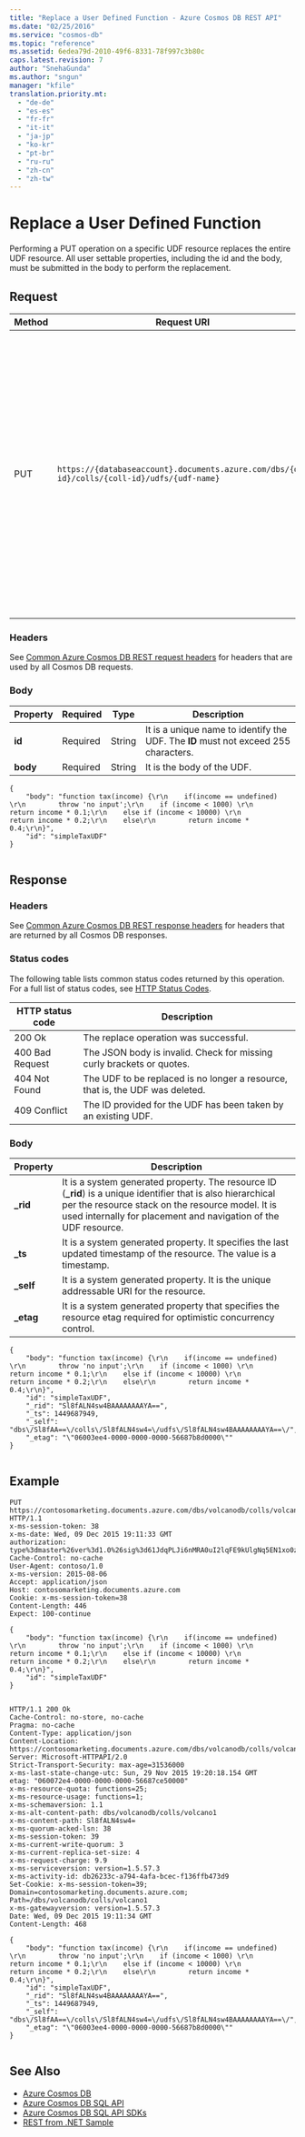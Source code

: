 ```yaml
---
title: "Replace a User Defined Function - Azure Cosmos DB REST API"
ms.date: "02/25/2016"
ms.service: "cosmos-db"
ms.topic: "reference"
ms.assetid: 6edea79d-2010-49f6-8331-78f997c3b80c
caps.latest.revision: 7
author: "SnehaGunda"
ms.author: "sngun"
manager: "kfile"
translation.priority.mt: 
  - "de-de"
  - "es-es"
  - "fr-fr"
  - "it-it"
  - "ja-jp"
  - "ko-kr"
  - "pt-br"
  - "ru-ru"
  - "zh-cn"
  - "zh-tw"
---
```

# Replace a User Defined Function
  Performing a PUT operation on a specific UDF resource replaces the entire UDF resource. All user settable properties, including the id and the body, must be submitted in the body to perform the replacement.  
  
## Request  
  
|Method|Request URI|Description|  
|------------|-----------------|-----------------|  
|PUT|`https://{databaseaccount}.documents.azure.com/dbs/{db-id}/colls/{coll-id}/udfs/{udf-name}`|The {databaseaccount} is the name of the Azure Cosmos DB account created under your subscription. The {db-id} value is the user generated name/id of the database where the UDF is replaced, not the system generated ID (rid) of the database. The {coll-id} value is the name of the collection where the UDF is replaced. The {udf-name} value is the name of the UDF to be replaced.|  
  
### Headers  
 See [Common Azure Cosmos DB REST request headers](common-cosmosdb-rest-request-headers.md) for headers that are used by all Cosmos DB requests.  
  
### Body  
  
|Property|Required|Type|Description|  
|--------------|--------------|----------|-----------------|  
|**id**|Required|String|It is a unique name to identify the UDF. The **ID** must not exceed 255 characters.|  
|**body**|Required|String|It is the body of the UDF.|  
  
```  
{  
    "body": "function tax(income) {\r\n    if(income == undefined) \r\n        throw 'no input';\r\n    if (income < 1000) \r\n        return income * 0.1;\r\n    else if (income < 10000) \r\n        return income * 0.2;\r\n    else\r\n        return income * 0.4;\r\n}",  
    "id": "simpleTaxUDF"  
}  
  
```  
  
## Response  
  
### Headers  
 See [Common Azure Cosmos DB REST response headers](common-cosmosdb-rest-response-headers.md) for headers that are returned by all Cosmos DB responses.  
  
### Status codes  
 The following table lists common status codes returned by this operation. For a full list of status codes, see [HTTP Status Codes](https://msdn.microsoft.com/library/azure/dn783364.aspx).  
  
|HTTP status code|Description|  
|----------------------|-----------------|  
|200 Ok|The replace operation was successful.|  
|400 Bad Request|The JSON body is invalid. Check for missing curly brackets or quotes.|  
|404 Not Found|The UDF to be replaced is no longer a resource, that is, the UDF was deleted.|  
|409 Conflict|The ID provided for the UDF has been taken by an existing UDF.|  
  
### Body  
  
|Property|Description|  
|--------------|-----------------|  
|**_rid**|It is a system generated property. The resource ID (**_rid**) is a unique identifier that is also hierarchical per the resource stack on the resource model. It is used internally for placement and navigation of the UDF resource.|  
|**_ts**|It is a system generated property. It specifies the last updated timestamp of the resource. The value is a timestamp.|  
|**_self**|It is a system generated property. It is the unique addressable URI for the resource.|  
|**_etag**|It is a system generated property that specifies the resource etag required for optimistic concurrency control.|  
  
```  
{  
    "body": "function tax(income) {\r\n    if(income == undefined) \r\n        throw 'no input';\r\n    if (income < 1000) \r\n        return income * 0.1;\r\n    else if (income < 10000) \r\n        return income * 0.2;\r\n    else\r\n        return income * 0.4;\r\n}",  
    "id": "simpleTaxUDF",  
    "_rid": "Sl8fALN4sw4BAAAAAAAAYA==",  
    "_ts": 1449687949,  
    "_self": "dbs\/Sl8fAA==\/colls\/Sl8fALN4sw4=\/udfs\/Sl8fALN4sw4BAAAAAAAAYA==\/",  
    "_etag": "\"06003ee4-0000-0000-0000-56687b8d0000\""  
}  
  
```  
  
## Example  
  
```  
PUT https://contosomarketing.documents.azure.com/dbs/volcanodb/colls/volcano1/udfs/simpleTaxUDF HTTP/1.1  
x-ms-session-token: 38  
x-ms-date: Wed, 09 Dec 2015 19:11:33 GMT  
authorization: type%3dmaster%26ver%3d1.0%26sig%3d61JdqPLJi6nMRA0uI2lqFE9kUlgNq5EN1xo0zRlDpbw%3d  
Cache-Control: no-cache  
User-Agent: contoso/1.0  
x-ms-version: 2015-08-06  
Accept: application/json  
Host: contosomarketing.documents.azure.com  
Cookie: x-ms-session-token=38  
Content-Length: 446  
Expect: 100-continue  
  
{  
    "body": "function tax(income) {\r\n    if(income == undefined) \r\n        throw 'no input';\r\n    if (income < 1000) \r\n        return income * 0.1;\r\n    else if (income < 10000) \r\n        return income * 0.2;\r\n    else\r\n        return income * 0.4;\r\n}",  
    "id": "simpleTaxUDF"  
}  
  
```  
  
```  
HTTP/1.1 200 Ok  
Cache-Control: no-store, no-cache  
Pragma: no-cache  
Content-Type: application/json  
Content-Location: https://contosomarketing.documents.azure.com/dbs/volcanodb/colls/volcano1/udfs/simpleTaxUDF  
Server: Microsoft-HTTPAPI/2.0  
Strict-Transport-Security: max-age=31536000  
x-ms-last-state-change-utc: Sun, 29 Nov 2015 19:20:18.154 GMT  
etag: "060072e4-0000-0000-0000-56687ce50000"  
x-ms-resource-quota: functions=25;  
x-ms-resource-usage: functions=1;  
x-ms-schemaversion: 1.1  
x-ms-alt-content-path: dbs/volcanodb/colls/volcano1  
x-ms-content-path: Sl8fALN4sw4=  
x-ms-quorum-acked-lsn: 38  
x-ms-session-token: 39  
x-ms-current-write-quorum: 3  
x-ms-current-replica-set-size: 4  
x-ms-request-charge: 9.9  
x-ms-serviceversion: version=1.5.57.3  
x-ms-activity-id: db26233c-a794-4afa-bcec-f136ffb473d9  
Set-Cookie: x-ms-session-token=39; Domain=contosomarketing.documents.azure.com; Path=/dbs/volcanodb/colls/volcano1  
x-ms-gatewayversion: version=1.5.57.3  
Date: Wed, 09 Dec 2015 19:11:34 GMT  
Content-Length: 468  
  
{  
    "body": "function tax(income) {\r\n    if(income == undefined) \r\n        throw 'no input';\r\n    if (income < 1000) \r\n        return income * 0.1;\r\n    else if (income < 10000) \r\n        return income * 0.2;\r\n    else\r\n        return income * 0.4;\r\n}",  
    "id": "simpleTaxUDF",  
    "_rid": "Sl8fALN4sw4BAAAAAAAAYA==",  
    "_ts": 1449687949,  
    "_self": "dbs\/Sl8fAA==\/colls\/Sl8fALN4sw4=\/udfs\/Sl8fALN4sw4BAAAAAAAAYA==\/",  
    "_etag": "\"06003ee4-0000-0000-0000-56687b8d0000\""  
}  
  
```  
  
## See Also  
* [Azure Cosmos DB](https://docs.microsoft.com/azure/cosmos-db/introduction) 
* [Azure Cosmos DB SQL API](https://docs.microsoft.com/azure/cosmos-db/sql-api-introduction)   
* [Azure Cosmos DB SQL API SDKs](/azure/cosmos-db/sql-api-sdk-dotnet)    
* [REST from .NET Sample](https://github.com/Azure/azure-documentdb-dotnet/tree/master/samples/rest-from-.net)  
  
  

